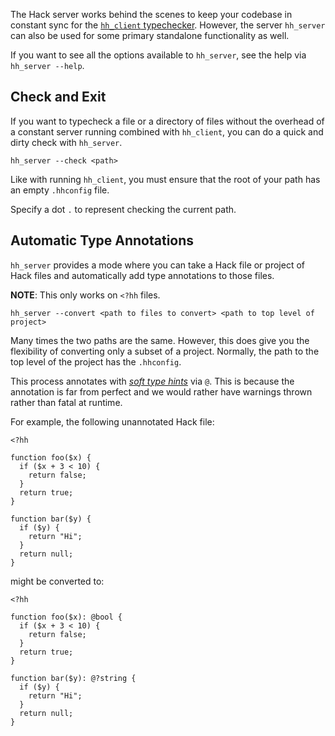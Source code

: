 The Hack server works behind the scenes to keep your codebase in constant sync for the [`hh_client` typechecker](../typechecker/introduction.md). However, the server `hh_server` can also be used for some primary standalone functionality as well.

If you want to see all the options available to `hh_server`, see the help via `hh_server --help`.

## Check and Exit

If you want to typecheck a file or a directory of files without the overhead of a constant server running combined with `hh_client`, you can do a quick and dirty check with `hh_server`. 

```
hh_server --check <path> 
```

Like with running `hh_client`, you must ensure that the root of your path has an empty `.hhconfig` file.

Specify a dot `.` to represent checking the current path.

## Automatic Type Annotations

`hh_server` provides a mode where you can take a Hack file or project of Hack files and automatically add type annotations to those files.

**NOTE**: This only works on `<?hh` files.

```
hh_server --convert <path to files to convert> <path to top level of project>
```

Many times the two paths are the same. However, this does give you the flexibility of converting only a subset of a project. Normally, the path to the top level of the project has the `.hhconfig`.

This process annotates with [*soft type hints*](../types/advanced#soft-type-hints) via `@`. This is because the annotation is far from perfect and we would rather have warnings thrown rather than fatal at runtime.

For example, the following unannotated Hack file:

```
<?hh

function foo($x) {
  if ($x + 3 < 10) {
    return false;
  }
  return true;
}

function bar($y) {
  if ($y) {
    return "Hi";
  }
  return null;
}
```

might be converted to:

```
<?hh

function foo($x): @bool {
  if ($x + 3 < 10) {
    return false;
  }
  return true;
}

function bar($y): @?string {
  if ($y) {
    return "Hi";
  }
  return null;
}
```
